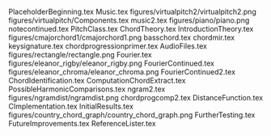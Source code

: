PlaceholderBeginning.tex
Music.tex
figures/virtualpitch2/virtualpitch2.png
figures/virtualpitch/Components.tex
music2.tex
figures/piano/piano.png
notecontinued.tex
PitchClass.tex
ChordTheory.tex
IntroductionTheory.tex
figures/cmajorchord1/cmajorchord1.png
basschord.tex
chordmir.tex
keysignature.tex
chordprogressionprimer.tex
AudioFiles.tex
figures/rectangle/rectangle.png
Fourier.tex
figures/eleanor_rigby/eleanor_rigby.png
FourierContinued.tex
figures/eleanor_chroma/eleanor_chroma.png
FourierContinued2.tex
ChordIdentification.tex
ComputationChordExtract.tex
PossibleHarmonicComparisons.tex
ngram2.tex
figures/ngramdist/ngramdist.png
chordprogcomp2.tex
DistanceFunction.tex
CImplementation.tex
InitialResults.tex
figures/country_chord_graph/country_chord_graph.png
FurtherTesting.tex
FutureImprovements.tex
ReferenceLister.tex
